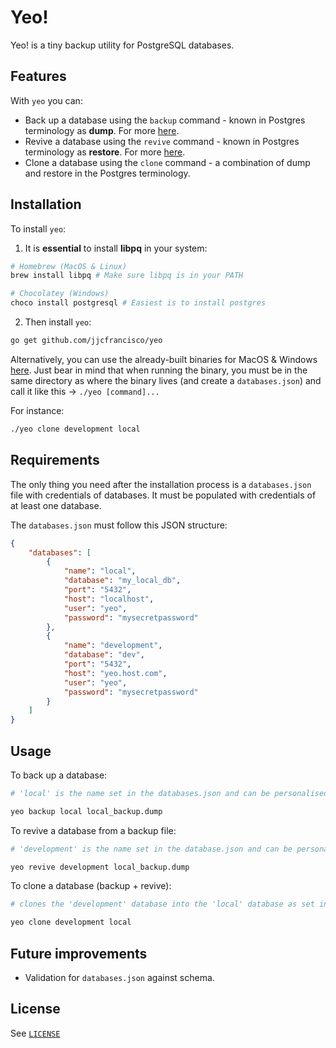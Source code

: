 # Yeo!
Yeo! is a tiny backup utility for PostgreSQL databases.

## Features

 With `yeo` you can:
* Back up a database using the `backup` command - known in Postgres terminology as **dump**. For more [here](https://www.postgresql.org/docs/current/app-pgdump.html).
* Revive a database using the `revive` command - known in Postgres terminology as **restore**. For more [here](https://www.postgresql.org/docs/current/app-pgrestore.html).
* Clone a database using the `clone` command - a combination of dump and restore in the Postgres terminology.

## Installation
To install `yeo`:
1. It is **essential** to install **libpq** in your system:
```bash
# Homebrew (MacOS & Linux)
brew install libpq # Make sure libpq is in your PATH

# Chocolatey (Windows)
choco install postgresql # Easiest is to install postgres
```
2. Then install `yeo`:
```bash
go get github.com/jjcfrancisco/yeo
```

Alternatively, you can use the already-built binaries for MacOS & Windows [here](https://github.com/jjcfrancisco/yeo/releases/). Just bear in mind that when running the binary, you must be in the same directory as where the binary lives (and create a `databases.json`) and call it like this -> `./yeo [command]...`

For instance:
```bash
./yeo clone development local
``` 

## Requirements
The only thing you need after the installation process is a `databases.json` file with credentials of databases. It must be populated with credentials of at least one database.

The `databases.json` must follow this JSON structure:
```json
{
    "databases": [
        {
            "name": "local",
            "database": "my_local_db",
            "port": "5432",
            "host": "localhost",
            "user": "yeo",
            "password": "mysecretpassword"
        },
        {
            "name": "development",
            "database": "dev",
            "port": "5432",
            "host": "yeo.host.com",
            "user": "yeo",
            "password": "mysecretpassword"
        }
    ]
}
```

## Usage
To back up a database:
```bash
# 'local' is the name set in the databases.json and can be personalised

yeo backup local local_backup.dump
```

To revive a database from a backup file:
```bash
# 'development' is the name set in the database.json and can be personalised

yeo revive development local_backup.dump
```

To clone a database (backup + revive):
```bash
# clones the 'development' database into the 'local' database as set in the database.json

yeo clone development local
```

## Future improvements
* Validation for `databases.json` against schema.

## License

See [`LICENSE`](./LICENSE)
